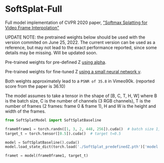 # SoftSplat-Full
Full model implementation of CVPR 2020 paper, ["Softmax Splatting for Video Frame Interpolation"](https://openaccess.thecvf.com/content_CVPR_2020/papers/Niklaus_Softmax_Splatting_for_Video_Frame_Interpolation_CVPR_2020_paper.pdf)

<!--
The full model's weights pretrained on Vimeo90k data can be downloaded from this
[link](https://drive.google.com/file/d/1wtUFS68D8hVKRg-LFr7jAibg8KgvyrMZ/view?usp=sharing).
My reproduced model shows a ```PSNR of 35.59``` in Vimeo90k.
-->

UPDATE NOTE: the pretrained weights below should be used with the version commited on June 25, 2022.
The current version can be used as a reference, but may not lead to the exact performance reported, since some details may be missing. Will be updated soon.

Pre-trained weights for pre-defined Z [using alpha](https://drive.google.com/file/d/1-pFZZu8Fc5AN9JdKGns1ht2gE0ugsRkf/view?usp=sharing).

Pre-trained weights for fine-tuned Z [using a small neural network v](https://drive.google.com/file/d/1_x_3CxY1_f83spqHt5s-ZwsEtNCTULLy/view?usp=sharing).

Both weights approximately lead to a ``PSNR of 35.8`` in Vimeo90k. (reported score from the paper is 36.10)

The model assumes to take a tensor in the shape of [B, C, T, H, W] where B is the batch size, C is the number of channels (3 RGB channels), T is the number of frames (2 frames: frame 0 & frame 1), H and W is the height and width of the frames.
```python
from SoftSplatModel import SoftSplatBaseline

frame0frame1 = torch.randn([1, 3, 2, 448, 256]).cuda()  # batch size 1, 3 RGB channels, 2 frame input, H x W of 448 x 256
target_t = torch.tensor([0.5]).cuda()  # target t=0.5

model = SoftSplatBaseline().cuda()
model.load_state_dict(torch.load('./SoftSplat_predefinedZ.pth')['model'])

framet = model(frame0frame1, target_t)
```
